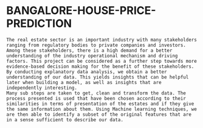 # BANGALORE-HOUSE-PRICE-PREDICTION

    The real estate sector is an important industry with many stakeholders ranging from regulatory bodies to private companies and investors. Among these stakeholders, there is a high demand for a better understanding of the industry operational mechanism and driving factors. This project can be considered as a further step towards more evidence-based decision making for the benefit of these stakeholders. By conducting explanatory data analysis, we obtain a better understanding of our data. This yields insights that can be helpful later when building a model, as well as insights that are independently interesting.
    Many sub steps are taken to get, clean and transform the data. The process presented is used that have been chosen according to their similarities in terms of presentation of the estates and if they give the same information about them. Using Machine learning techniques, we are then able to identify a subset of the original features that are in a sense sufficient to describe our data.

